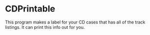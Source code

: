 # CDPrintable
This program makes a label for your CD cases that has all of the track listings. It can print this info out for you.
